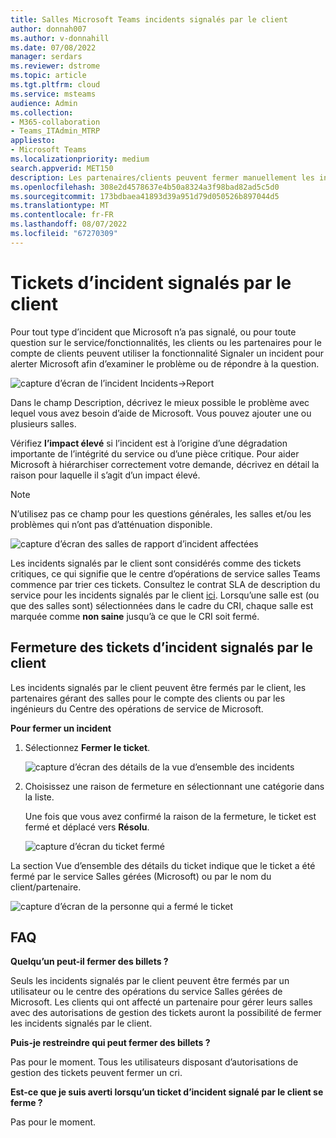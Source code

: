 ```yaml
---
title: Salles Microsoft Teams incidents signalés par le client
author: donnah007
ms.author: v-donnahill
ms.date: 07/08/2022
manager: serdars
ms.reviewer: dstrome
ms.topic: article
ms.tgt.pltfrm: cloud
ms.service: msteams
audience: Admin
ms.collection:
- M365-collaboration
- Teams_ITAdmin_MTRP
appliesto:
- Microsoft Teams
ms.localizationpriority: medium
search.appverid: MET150
description: Les partenaires/clients peuvent fermer manuellement les incidents et garantir des rapports précis sur l’intégrité de la salle dans MTRP.
ms.openlocfilehash: 308e2d4578637e4b50a8324a3f98bad82ad5c5d0
ms.sourcegitcommit: 173bdbaea41893d39a951d79d050526b897044d5
ms.translationtype: MT
ms.contentlocale: fr-FR
ms.lasthandoff: 08/07/2022
ms.locfileid: "67270309"
---
```

# <a name="customer-reported-incident-tickets"></a>Tickets d’incident signalés par le client

Pour tout type d’incident que Microsoft n’a pas signalé, ou pour toute question sur le service/fonctionnalités, les clients ou les partenaires pour le compte de clients peuvent utiliser la fonctionnalité Signaler un incident pour alerter Microsoft afin d’examiner le problème ou de répondre à la question.

![capture d’écran de l’incident Incidents->Report](../media/customer-reported-incidents-001.png)

Dans le champ Description, décrivez le mieux possible le problème avec lequel vous avez besoin d’aide de Microsoft. Vous pouvez ajouter une ou plusieurs salles.

Vérifiez  **l’impact élevé** si l’incident est à l’origine d’une dégradation importante de l’intégrité du service ou d’une pièce critique. Pour aider Microsoft à hiérarchiser correctement votre demande, décrivez en détail la raison pour laquelle il s’agit d’un impact élevé.

> [!NOTE]
> N’utilisez pas ce champ pour les questions générales, les salles et/ou les problèmes qui n’ont pas d’atténuation disponible.

![capture d’écran des salles de rapport d’incident affectées](../media/customer-reported-incidents-002.png)

Les incidents signalés par le client sont considérés comme des tickets critiques, ce qui signifie que le centre d’opérations de service salles Teams commence par trier ces tickets. Consultez le contrat SLA de description du service pour les incidents signalés par le client [ici](microsoft-teams-rooms-premium.md). Lorsqu’une salle est (ou que des salles sont) sélectionnées dans le cadre du CRI, chaque salle est marquée comme **non saine** jusqu’à ce que le CRI soit fermé.

## <a name="closing-customer-reported-incident-tickets"></a>Fermeture des tickets d’incident signalés par le client

Les incidents signalés par le client peuvent être fermés par le client, les partenaires gérant des salles pour le compte des clients ou par les ingénieurs du Centre des opérations de service de Microsoft.

**Pour fermer un incident**

1. Sélectionnez **Fermer le ticket**.

   ![capture d’écran des détails de la vue d’ensemble des incidents](../media/customer-reported-incidents-003.png)

1. Choisissez une raison de fermeture en sélectionnant une catégorie dans la liste.

   Une fois que vous avez confirmé la raison de la fermeture, le ticket est fermé et déplacé vers **Résolu**.

   ![capture d’écran du ticket fermé](../media/customer-reported-incidents-004.png)

La section Vue d’ensemble des détails du ticket indique que le ticket a été fermé par le service Salles gérées (Microsoft) ou par le nom du client/partenaire.  

 ![capture d’écran de la personne qui a fermé le ticket ](../media/customer-reported-incidents-005.png)

## <a name="faq"></a>FAQ

**Quelqu’un peut-il fermer des billets ?**

Seuls les incidents signalés par le client peuvent être fermés par un utilisateur ou le centre des opérations du service Salles gérées de Microsoft. Les clients qui ont affecté un partenaire pour gérer leurs salles avec des autorisations de gestion des tickets auront la possibilité de fermer les incidents signalés par le client.

**Puis-je restreindre qui peut fermer des billets ?**

Pas pour le moment. Tous les utilisateurs disposant d’autorisations de gestion des tickets peuvent fermer un cri.

**Est-ce que je suis averti lorsqu’un ticket d’incident signalé par le client se ferme ?**

Pas pour le moment.